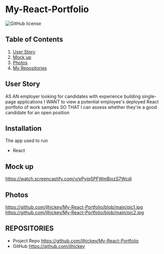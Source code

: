 # My-React-Portfolio
![GitHub license](https://img.shields.io/badge/Made%20by-%40jlhickey-orange)



## Table of Contents
  1. [User Story](#UserStory)
  2. [Mock up](#Mockup)
  3. [Photos](#Photos)
  4. [My Repositories](#MyRepositories)


## User Story
 AS AN employer looking for candidates with experience building single-page applications
I WANT to view a potential employee's deployed React portfolio of work samples
SO THAT I can assess whether they're a good candidate for an open position

## Installation
The app used to run  
*  React
 

## Mock up  
https://watch.screencastify.com/v/ePyiqSPFWmBjxzS7Wcdj

## Photos<br>
 https://github.com/jlhickey/My-React-Portfolio/blob/main/pic1.jpg<br>
 https://github.com/jlhickey/My-React-Portfolio/blob/main/pic2.jpg 


## REPOSITORIES

- Project Repo https://github.com/jlhickey/My-React-Portfolio
- GitHub https://github.com/jlhickey  

